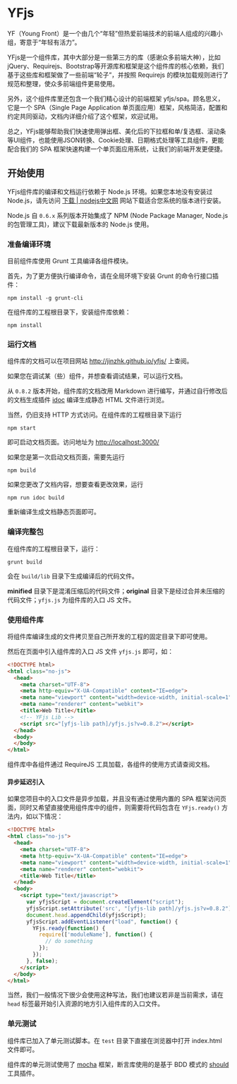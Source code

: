 # YFjs

YF（Young Front）是一个由几个“年轻”但热爱前端技术的前端人组成的兴趣小组，寄意于“年轻有活力”。

YFjs是一个组件库，其中大部分是一些第三方的库（感谢众多前端大神），比如jQuery、Requirejs、Bootstrap等开源库和框架是这个组件库的核心依赖，我们基于这些库和框架做了一些前端“轮子”，并按照 Requirejs 的模块加载规则进行了规范和整理，使众多前端组件更易使用。

另外，这个组件库里还包含一个我们精心设计的前端框架 yfjs/spa。顾名思义，它是一个 SPA（Single Page Application 单页面应用）框架，风格简洁，配置和约定共同驱动，文档内详细介绍了这个框架，欢迎试用。

总之，YFjs能够帮助我们快速使用弹出框、美化后的下拉框和单/复选框、滚动条等UI组件，也能使用JSON转换、Cookie处理、日期格式处理等工具组件，更能配合我们的 SPA 框架快速构建一个单页面应用系统，让我们的前端开发更便捷。

## 开始使用

YFjs组件库的编译和文档运行依赖于 Node.js 环境。如果您本地没有安装过 Node.js，请先访问 [下载 | nodejs中文网](http://nodejs.cn/download/) 网站下载适合您系统的版本进行安装。

Node.js 自 `0.6.x` 系列版本开始集成了 NPM (Node Package Manager, Node.js 的包管理工具)，建议下载最新版本的 Node.js 使用。

### 准备编译环境

目前组件库使用 Grunt 工具编译各组件模块。

首先，为了更方便执行编译命令，请在全局环境下安装 Grunt 的命令行接口插件：

    npm install -g grunt-cli

在组件库的工程根目录下，安装组件库依赖：

    npm install

### 运行文档

组件库的文档可以在项目网站 <http://jinzhk.github.io/yfjs/> 上查阅。

如果您在调试某（些）组件，并想查看调试结果，可以运行文档。

从 `0.8.2` 版本开始，组件库的文档改用 Markdown 进行编写，并通过自行修改后的文档生成插件 [idoc](http://jaywcjlove.github.io/idoc/) 编译生成静态 HTML 文件进行浏览。

当然，仍旧支持 HTTP 方式访问。在组件库的工程根目录下运行

    npm start

即可启动文档页面。访问地址为 <http://localhost:3000/>

如果您是第一次启动文档页面，需要先运行

    npm build

如果您更改了文档内容，想要查看更改效果，运行

    npm run idoc build

重新编译生成文档静态页面即可。

### 编译完整包

在组件库的工程根目录下，运行：

    grunt build
  
会在 `build/lib` 目录下生成编译后的代码文件。

**minified** 目录下是混淆压缩后的代码文件；**original** 目录下是经过合并未压缩的代码文件；`yfjs.js` 为组件库的入口 JS 文件。

### 使用组件库

将组件库编译生成的文件拷贝至自己所开发的工程的固定目录下即可使用。

然后在页面中引入组件库的入口 JS 文件 `yfjs.js` 即可，如：

```html
<!DOCTYPE html>
<html class="no-js">
  <head>
    <meta charset="UTF-8">
    <meta http-equiv="X-UA-Compatible" content="IE=edge">
    <meta name="viewport" content="width=device-width, initial-scale=1">
    <meta name="renderer" content="webkit">
    <title>Web Title</title>
    <!-- YFjs Lib -->
    <script src="[yfjs-lib path]/yfjs.js?v=0.8.2"></script>
  </head>
  <body>
  </body>
</html>
```

组件库中各组件通过 RequireJS 工具加载，各组件的使用方式请查阅文档。

#### 异步延迟引入

如果您项目中的入口文件是异步加载，并且没有通过使用内置的 SPA 框架访问页面，同时又希望直接使用组件库中的组件，则需要将代码包含在 `YFjs.ready()` 方法内，如以下情况：

```html
<!DOCTYPE html>
<html class="no-js">
  <head>
    <meta charset="UTF-8">
    <meta http-equiv="X-UA-Compatible" content="IE=edge">
    <meta name="viewport" content="width=device-width, initial-scale=1">
    <meta name="renderer" content="webkit">
    <title>Web Title</title>
  </head>
  <body>
    <script type="text/javascript">
      var yfjsScript = document.createElement("script");
      yfjsScript.setAttribute('src', "[yfjs-lib path]/yfjs.js?v=0.8.2");
      document.head.appendChild(yfjsScript);
      yfjsScript.addEventListener("load", function() {
        YFjs.ready(function() {
          require(['moduleName'], function() {
            // do something
          });
        });
      }, false);
    </script>
  </body>
</html>
```

当然，我们一般情况下很少会使用这种写法，我们也建议若非是当前需求，请在 `head` 标签最开始引入资源的地方引入组件库的入口文件。

### 单元测试

组件库已加入了单元测试脚本。在 `test` 目录下直接在浏览器中打开 index.html 文件即可。

组件库的单元测试使用了 [mocha](https://mochajs.org/) 框架，断言库使用的是基于 BDD 模式的 [should](http://shouldjs.github.io/) 工具插件。
